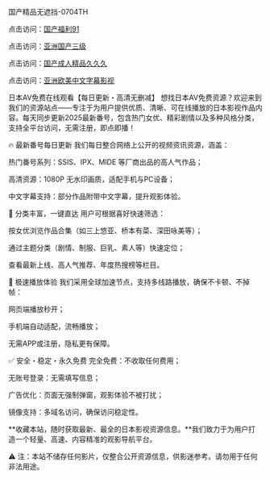 
国产精品无遮挡-0704TH

点击访问：<a href="https://gfd-5xg.pages.dev/">国产福利91</a>

点击访问：<a href="https://vassv.pages.dev/">亚洲国产三级</a>

点击访问：<a href="https://rtj-3zo.pages.dev/">国产成人精品久久久</a>

点击访问：<a href="https://cfad.pages.dev/">亚洲欧美中文字幕影视</a>


日本AV免费在线观看【每日更新・高清无删减】
想找日本AV免费资源？欢迎来到我们的资源站点——专注于为用户提供优质、清晰、可在线播放的日本影视作品内容。每天同步更新2025最新番号，包含热门女优、精彩剧情以及多种风格分类，支持全平台访问，无需注册，即点即播！

🔥 最新番号每日更新
我们每日整合网络上公开的视频资讯资源，涵盖：

热门番号系列：SSIS、IPX、MIDE 等厂商出品的高人气作品；

高清资源：1080P 无水印画质，适配手机与PC设备；

中文字幕支持：部分作品附带中文字幕，提升观影体验。

🎥 分类丰富，一键直达
用户可根据喜好快速筛选：

按女优浏览作品合集（如三上悠亚、桥本有菜、深田咏美等）；

通过主题分类（剧情、制服、巨乳、素人等）快速定位；

查看最新上线、高人气推荐、年度热搜榜等栏目。

🚀 极速播放体验
我们采用全球加速节点，支持多线路播放，确保不卡顿、不掉帧：

网页端播放秒开；

手机端自动适配，流畅播放；

无需APP或注册，隐私更有保障。

✅ 安全・稳定・永久免费
完全免费：不收取任何费用；

无账号登录：无需填写信息；

广告优化：页面无强制弹窗，观影体验不被打扰；

镜像支持：多域名访问，确保访问稳定性。

**收藏本站，随时获取最新、最全的日本影视资源信息。**我们致力于为用户打造一个轻量、高速、内容精准的观影导航平台。

⚠️ 注：本站不储存任何影片，仅整合公开资源信息，供影迷参考。请勿用于任何非法用途。







<span style="display:none;">[Canonical link]( https://github.com/tc527155/4764525 ）</span>
